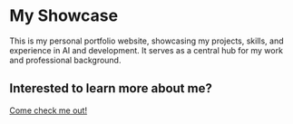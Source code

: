 # My Showcase

This is my personal portfolio website, showcasing my projects, skills, and experience in AI and development. It serves as a central hub for my work and professional background.  

## Interested to learn more about me? 
[Come check me out!](https://portfoliowebsite-sigma-tawny.vercel.app/)  
